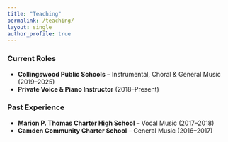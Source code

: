 ```yaml
---
title: "Teaching"
permalink: /teaching/
layout: single
author_profile: true
---
```


### Current Roles
- **Collingswood Public Schools** – Instrumental, Choral & General Music (2019–2025)
- **Private Voice & Piano Instructor** (2018–Present)

### Past Experience
- **Marion P. Thomas Charter High School** – Vocal Music (2017–2018)
- **Camden Community Charter School** – General Music (2016–2017)
